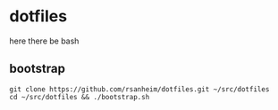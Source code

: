 # dotfiles

here there be bash

## bootstrap

    git clone https://github.com/rsanheim/dotfiles.git ~/src/dotfiles
    cd ~/src/dotfiles && ./bootstrap.sh
